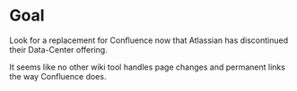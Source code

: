 # Goal

Look for a replacement for Confluence now that Atlassian
has discontinued their Data-Center offering.

It seems like no other wiki tool handles page changes and permanent links
the way Confluence does.
